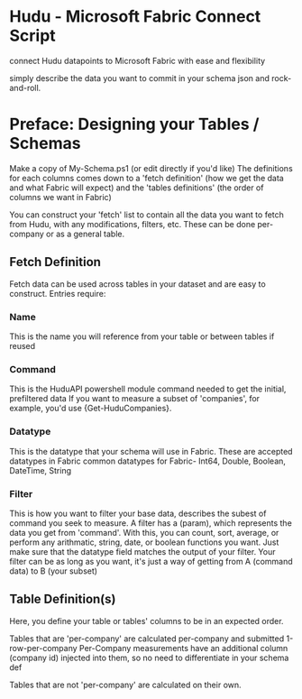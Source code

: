 # Hudu - Microsoft Fabric Connect Script

connect Hudu datapoints to Microsoft Fabric with ease and flexibility

simply describe the data you want to commit in your schema json and rock-and-roll.


# Preface: Designing your Tables / Schemas

Make a copy of My-Schema.ps1 (or edit directly if you'd like)
The definitions for each columns comes down to a 'fetch definition' (how we get the data and what Fabric will expect) and the 'tables definitions' (the order of columns we want in Fabric)

You can construct your 'fetch' list to contain all the data you want to fetch from Hudu, with any modifications, filters, etc. These can be done per-company or as a general table.

## Fetch Definition

Fetch data can be used across tables in your dataset and are easy to construct. 
Entries require:

### Name
This is the name you will reference from your table or between tables if reused

### Command
This is the HuduAPI powershell module command needed to get the initial, prefiltered data
If you want to measure a subset of 'companies', for example, you'd use {Get-HuduCompanies}.

### Datatype
This is the datatype that your schema will use in Fabric. These are accepted datatypes in Fabric
common datatypes for Fabric- Int64, Double, Boolean, DateTime, String

### Filter
This is how you want to filter your base data, describes the subest of command you seek to measure.
A filter has a (param), which represents the data you get from 'command'. With this, you can count, sort, average, or perform any arithmatic, string, date, or boolean functions you want. Just make sure that the datatype field matches the output of your filter. Your filter can be as long as you want, it's just a way of getting from A (command data) to B (your subset)


## Table Definition(s)

Here, you define your table or tables' columns to be in an expected order.

Tables that are 'per-company' are calculated per-company and submitted 1-row-per-company
Per-Company measurements have an additional column (company id) injected into them, so no need to differentiate in your schema def

Tables that are not 'per-company' are calculated on their own.